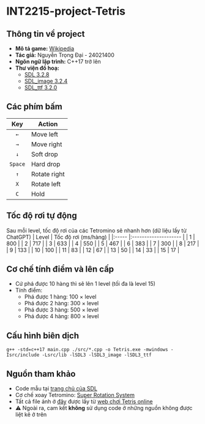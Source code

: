 # INT2215-project-Tetris

## Thông tin về project
- **Mô tả game:** [Wikipedia](https://vi.wikipedia.org/wiki/Tetris)
- **Tác giả:** Nguyễn Trọng Đại - 24021400
- **Ngôn ngữ lập trình:** C++17 trở lên
- **Thư viện đồ hoạ:**
  - [SDL 3.2.8](https://github.com/libsdl-org/SDL/releases/tag/release-3.2.8)
  - [SDL_image 3.2.4](https://github.com/libsdl-org/SDL_image/releases/tag/release-3.2.4)
  - [SDL_ttf 3.2.0](https://github.com/libsdl-org/SDL_ttf/releases/tag/release-3.2.0)

## Các phím bấm
|   Key   | Action       |
|:-------:| ------------ |
|   `←`   | Move left    |
|   `→`   | Move right   |
|   `↓`   | Soft drop    |
| `Space` | Hard drop    |
|   `↑`   | Rotate right |
|   `X`   | Rotate left  |
|   `C`   | Hold         |

## Tốc độ rơi tự động
Sau mỗi level, tốc độ rơi của các Tetromino sẽ nhanh hơn (dữ liệu lấy từ ChatGPT)
| Level | Tốc độ rơi (ms/hàng) |
|:----- |:-------------------- |
| 1     | 800                  |
| 2     | 717                  |
| 3     | 633                  |
| 4     | 550                  |
| 5     | 467                  |
| 6     | 383                  |
| 7     | 300                  |
| 8     | 217                  |
| 9     | 133                  |
| 10    | 100                  |
| 11    | 83                   |
| 12    | 67                   |
| 13    | 50                   |
| 14    | 33                   |
| 15    | 17                   |

## Cơ chế tính điểm và lên cấp
- Cứ phá được 10 hàng thì sẽ lên 1 level (tối đa là level 15)
- Tính điểm:
  - Phá được 1 hàng: 100 × level
  - Phá được 2 hàng: 300 × level
  - Phá được 3 hàng: 500 × level
  - Phá được 4 hàng: 800 × level

## Cấu hình biên dịch
```
g++ -std=c++17 main.cpp ./src/*.cpp -o Tetris.exe -mwindows -Isrc/include -Lsrc/lib -lSDL3 -lSDL3_image -lSDL3_ttf
```

## Nguồn tham khảo
- Code mẫu tại [trang chủ của SDL](https://examples.libsdl.org/SDL3/)
- Cơ chế xoay Tetromino: [Super Rotation System](https://tetris.wiki/Super_Rotation_System)
- Tất cả file ảnh ở [đây](src/images) được lấy từ [web chơi Tetris online](https://tetris.com/play-tetris/)
- ⚠️ Ngoài ra, cam kết **không** sử dụng code ở những nguồn không được liệt kê ở trên
